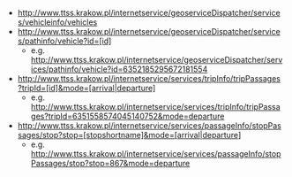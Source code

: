 * http://www.ttss.krakow.pl/internetservice/geoserviceDispatcher/services/vehicleinfo/vehicles
* http://www.ttss.krakow.pl/internetservice/geoserviceDispatcher/services/pathinfo/vehicle?id=[id]
  * e.g. http://www.ttss.krakow.pl/internetservice/geoserviceDispatcher/services/pathinfo/vehicle?id=6352185295672181554
* http://www.ttss.krakow.pl/internetservice/services/tripInfo/tripPassages?tripId=[id]&mode=[arrival|departure]
  * e.g. http://www.ttss.krakow.pl/internetservice/services/tripInfo/tripPassages?tripId=6351558574045140752&mode=departure
* http://www.ttss.krakow.pl/internetservice/services/passageInfo/stopPassages/stop?stop=[stopshortname]&mode=[arrival|departure]
  * e.g. http://www.ttss.krakow.pl/internetservice/services/passageInfo/stopPassages/stop?stop=867&mode=departure
